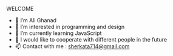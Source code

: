 WELCOME

- 👋 I’m Ali Ghanad
- 👀 I’m interested in programming and design 
- 🌱 I’m currently learning JavaScript
- 💞️ I would like to cooperate with different people in the future
- 📫 Contact with me : sherkata714@gmail.com

<!---
Ali00Ghanad/Ali00Ghanad is a ✨ special ✨ repository because its `README.md` (this file) appears on your GitHub profile.
You can click the Preview link to take a look at your changes.
--->
